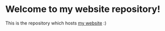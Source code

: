 # Welcome to my website repository!
This is the repository which hosts [my website](https://v3x.is-a.dev) :)
